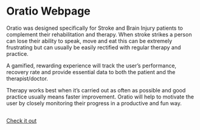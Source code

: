 # Oratio Webpage
Oratio was designed specifically for Stroke and Brain Injury patients to complement their rehabilitation and therapy. When stroke strikes a person can lose their ability to speak, move and eat this can be extremely frustrating but can usually be easily rectified with regular therapy and practice.

A gamified, rewarding experience will track the user’s performance, recovery rate and provide essential data to both the patient and the therapist/doctor.

Therapy works best when it’s carried out as often as possible and good practice usually means faster improvement. Oratio will help to motivate the user by closely monitoring their progress in a productive and fun way.

##
[Check it out](https://jemmaeagleson.github.io)
